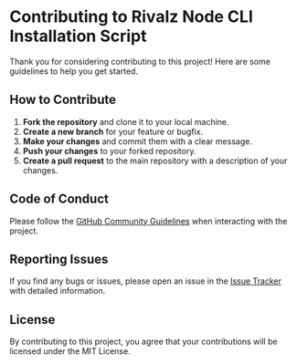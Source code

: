 # Contributing to Rivalz Node CLI Installation Script

Thank you for considering contributing to this project! Here are some guidelines to help you get started.

## How to Contribute

1. **Fork the repository** and clone it to your local machine.
2. **Create a new branch** for your feature or bugfix.
3. **Make your changes** and commit them with a clear message.
4. **Push your changes** to your forked repository.
5. **Create a pull request** to the main repository with a description of your changes.

## Code of Conduct

Please follow the [GitHub Community Guidelines](https://docs.github.com/en/github/site-policy/github-community-guidelines) when interacting with the project.

## Reporting Issues

If you find any bugs or issues, please open an issue in the [Issue Tracker](https://github.com/bokiko/rivalz-node-cli-installer/issues) with detailed information.

## License

By contributing to this project, you agree that your contributions will be licensed under the MIT License.
